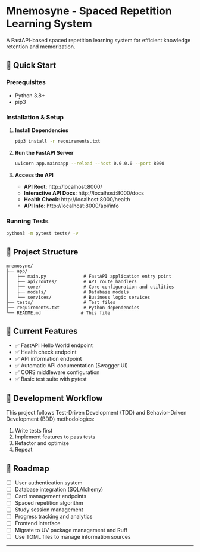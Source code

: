 # Mnemosyne - Spaced Repetition Learning System

A FastAPI-based spaced repetition learning system for efficient knowledge retention and memorization.

## 🚀 Quick Start

### Prerequisites
- Python 3.8+
- pip3

### Installation & Setup

1. **Install Dependencies**
   ```bash
   pip3 install -r requirements.txt
   ```

2. **Run the FastAPI Server**
   ```bash
   uvicorn app.main:app --reload --host 0.0.0.0 --port 8000
   ```

3. **Access the API**
   - **API Root**: http://localhost:8000/
   - **Interactive API Docs**: http://localhost:8000/docs
   - **Health Check**: http://localhost:8000/health
   - **API Info**: http://localhost:8000/api/info

### Running Tests

```bash
python3 -m pytest tests/ -v
```

## 📁 Project Structure

```
mnemosyne/
├── app/
│   ├── main.py              # FastAPI application entry point
│   ├── api/routes/          # API route handlers
│   ├── core/                # Core configuration and utilities
│   ├── models/              # Database models
│   └── services/            # Business logic services
├── tests/                   # Test files
├── requirements.txt         # Python dependencies
└── README.md               # This file
```

## 🧪 Current Features

- ✅ FastAPI Hello World endpoint
- ✅ Health check endpoint
- ✅ API information endpoint
- ✅ Automatic API documentation (Swagger UI)
- ✅ CORS middleware configuration
- ✅ Basic test suite with pytest

## 🔄 Development Workflow

This project follows Test-Driven Development (TDD) and Behavior-Driven Development (BDD) methodologies:

1. Write tests first
2. Implement features to pass tests
3. Refactor and optimize
4. Repeat

## 🎯 Roadmap

- [ ] User authentication system
- [ ] Database integration (SQLAlchemy)
- [ ] Card management endpoints
- [ ] Spaced repetition algorithm
- [ ] Study session management
- [ ] Progress tracking and analytics
- [ ] Frontend interface
- [ ] Migrate to UV package management and Ruff
- [ ] Use TOML files to manage information sources

---

